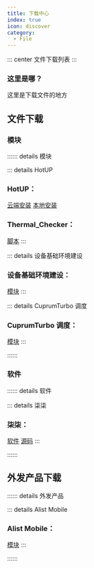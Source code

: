 ```yaml
---
title: 下载中心
index: true
icon: discover
category:
  - File
---
```


::: center
文件下载列表
:::

### 这里是哪？

这里是下载文件的地方

## 文件下载

### 模块

:::::: details 模块

::: details HotUP
### HotUP：
[云端安装](https://ftp.womi.ltd/skyx/mod/hotup/setup.zip)
[本地安装](https://ftp.womi.ltd/skyx/mod/hotup/hotup.zip)
### Thermal_Checker：
[脚本](https://ftp.womi.ltd/skyx/mod/hotup/Thermal_Checker/Thermal_Checker.SH)
:::

::: details 设备基础环境建设
### 设备基础环境建设：
[模块](https://ftp.womi.ltd/mod/env/env.zip)
:::

::: details CuprumTurbo 调度
### CuprumTurbo 调度：
[模块](https://ftp.womi.ltd/mod/cu/cu.zip)
:::

::::::

### 软件

:::::: details 软件

::: details 柒柒
### 柒柒：
[软件](https://ftp.womi.ltd/skyx/app/qiqi/qiqi.apk)
[源码](https://github.com/Yosunair/Qiqi/archive/refs/heads/Yosunair.zip)
:::

::::::


## 外发产品下载

:::::: details 外发产品

::: details Alist Mobile
### Alist Mobile：
[模块](https://ftp.womi.ltd/outgoing/alist/alist.zip)
:::

::::::